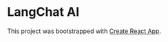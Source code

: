# LangChat AI

This project was bootstrapped with [Create React App](https://github.com/facebook/create-react-app).


